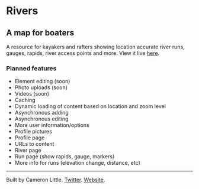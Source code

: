 Rivers
======

A map for boaters
-----------------

A resource for kayakers and rafters showing location accurate river runs, gauges, rapids, river access points and more. View it live [here](http://rivers.camlittle.com).

### Planned features

- Element editing (soon)
- Photo uploads (soon)
- Videos (soon)
- Caching
- Dynamic loading of content based on location and zoom level
- Asynchronous adding
- Asynchronous editing
- More user information/options
- Profile pictures
- Profile page
- URLs to content
- River page
- Run page (show rapids, gauge, markers)
- More info for runs (elevation change, distance, etc)

---

Built by Cameron Little. [Twitter](http://twitter.com/apexskier). [Website](http://camlittle.com).